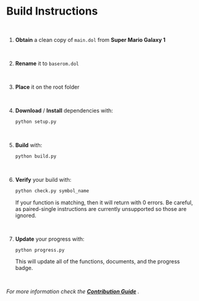 
# Build Instructions

<br>

1. **Obtain** a clean copy of `main.dol` from **Super Mario Galaxy 1**

<br>

2. **Rename** it to `baserom.dol`

<br>

3. **Place** it on the root folder

<br>

4. **Download** / **Install** dependencies with:
    
    ```sh
    python setup.py
    ```
    
<br>
    
5. **Build** with:

    ```sh
    python build.py
    ```
    
<br>
    
6. **Verify** your build with:

    ```sh
    python check.py symbol_name
    ```

    If your function is matching, then it will return with 0 errors. Be careful, as paired-single instructions are currently unsupported so those are ignored.

<br>

7. **Update** your progress with:

    ```sh
    python progress.py
    ```

    This will update all of the functions, documents, and the progress badge.

<br>   
    
*For more information check the **[Contribution Guide]** .*


<!----------------------------------------------------------------------------->

[Contribution Guide]: CONTRIBUTING.md
